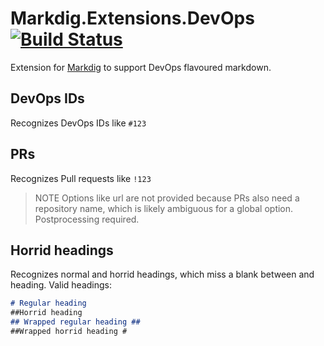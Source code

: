 # Markdig.Extensions.DevOps [![Build Status](https://github.com/WurstfriedIII/Markdig.Extensions.DevOps/workflows/ci/badge.svg?branch=master)](https://github.com/WurstfriedIII/Markdig.Extensions.DevOps/actions) 
Extension for [Markdig] to support DevOps flavoured markdown.

## DevOps IDs
Recognizes DevOps IDs like `#123`

## PRs
Recognizes Pull requests like `!123`

> NOTE
> Options like url are not provided because PRs also need a repository name, which is likely ambiguous for a global option. Postprocessing required.

## Horrid headings
Recognizes normal and horrid headings, which miss a blank between and heading. Valid headings:

```markdown
# Regular heading
##Horrid heading
## Wrapped regular heading ##
##Wrapped horrid heading #
```

<!-- Links -->
[Markdig]: https://github.com/lunet-io/markdig
